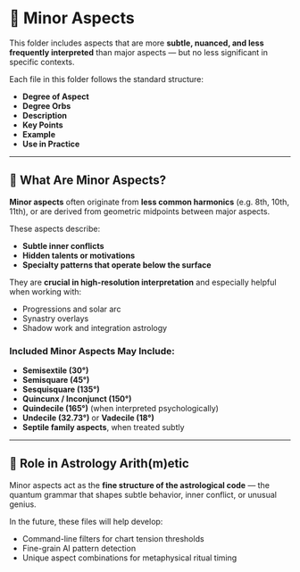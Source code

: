 # 🌙 Minor Aspects

This folder includes aspects that are more **subtle, nuanced, and less frequently interpreted** than major aspects — but no less significant in specific contexts.

Each file in this folder follows the standard structure:
- **Degree of Aspect**
- **Degree Orbs**
- **Description**
- **Key Points**
- **Example**
- **Use in Practice**

---

## 🧭 What Are Minor Aspects?

**Minor aspects** often originate from **less common harmonics** (e.g. 8th, 10th, 11th), or are derived from geometric midpoints between major aspects.

These aspects describe:
- **Subtle inner conflicts**
- **Hidden talents or motivations**
- **Specialty patterns that operate below the surface**

They are **crucial in high-resolution interpretation** and especially helpful when working with:
- Progressions and solar arc  
- Synastry overlays  
- Shadow work and integration astrology

### Included Minor Aspects May Include:
- **Semisextile (30°)**  
- **Semisquare (45°)**  
- **Sesquisquare (135°)**  
- **Quincunx / Inconjunct (150°)**  
- **Quindecile (165°)** (when interpreted psychologically)  
- **Undecile (32.73°)** or **Vadecile (18°)**  
- **Septile family aspects**, when treated subtly

---

## 🧬 Role in Astrology Arith(m)etic

Minor aspects act as the **fine structure of the astrological code** — the quantum grammar that shapes subtle behavior, inner conflict, or unusual genius.

In the future, these files will help develop:
- Command-line filters for chart tension thresholds  
- Fine-grain AI pattern detection  
- Unique aspect combinations for metaphysical ritual timing